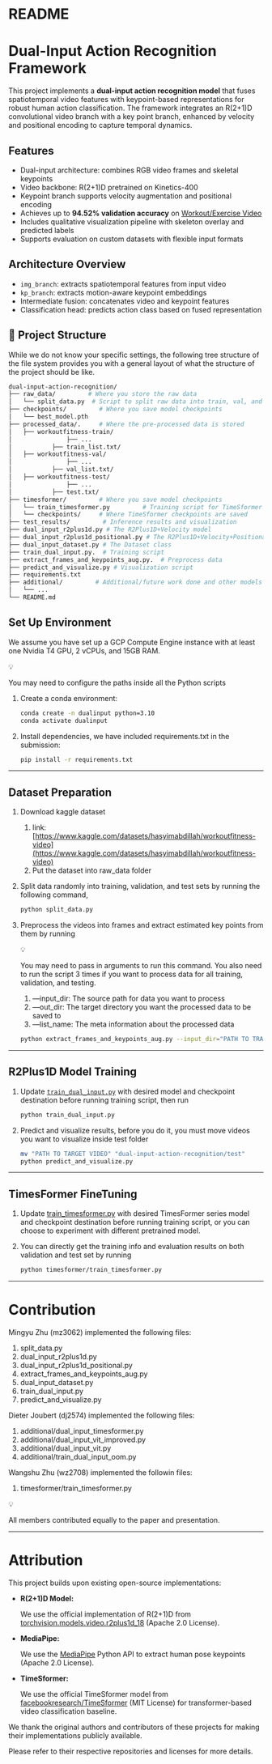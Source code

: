 # README

# Dual-Input Action Recognition Framework

This project implements a **dual-input action recognition model** that fuses spatiotemporal video features with keypoint-based representations for robust human action classification. The framework integrates an R(2+1)D convolutional video branch with a key point branch, enhanced by velocity and positional encoding to capture temporal dynamics.

## Features

- Dual-input architecture: combines RGB video frames and skeletal keypoints
- Video backbone: R(2+1)D pretrained on Kinetics-400
- Keypoint branch supports velocity augmentation and positional encoding
- Achieves up to **94.52% validation accuracy** on [Workout/Exercise Video](https://www.kaggle.com/datasets/hasyimabdillah/workoutfitness-video)
- Includes qualitative visualization pipeline with skeleton overlay and predicted labels
- Supports evaluation on custom datasets with flexible input formats

## Architecture Overview

- `img_branch`: extracts spatiotemporal features from input video
- `kp_branch`: extracts motion-aware keypoint embeddings
- Intermediate fusion: concatenates video and keypoint features
- Classification head: predicts action class based on fused representation

## 📂 Project Structure

While we do not know your specific settings, the following tree structure of the file system provides you with a general layout of what the structure of the project should be like.

```bash
dual-input-action-recognition/
├── raw_data/         # Where you store the raw data
│   └── split_data.py  # Script to split raw data into train, val, and test sets
├── checkpoints/         # Where you save model checkpoints
│   └── best_model.pth
├── processed_data/.     # Where the pre-processed data is stored
│   ├── workoutfitness-train/
│				├── ...
│		    ├── train_list.txt/
│   ├── workoutfitness-val/
│				├── ...
│		    ├── val_list.txt/
│   ├── workoutfitness-test/
│				├── ...
│		    ├── test.txt/
├── timesformer/         # Where you save model checkpoints
│   └── train_timesformer.py         # Training script for TimeSformer
│   └── checkpoints/     # Where TimeSformer checkpoints are saved
├── test_results/         # Inference results and visualization
├── dual_input_r2plus1d.py # The R2Plus1D+Velocity model
├── dual_input_r2plus1d_positional.py # The R2Plus1D+Velocity+Positional model
├── dual_input_dataset.py # The Dataset class
├── train_dual_input.py.  # Training script
├── extract_frames_and_keypoints_aug.py.  # Preprocess data
├── predict_and_visualize.py # Visualization script
├── requirements.txt
├── additional/         # Additional/future work done and other models
│   └── ...
└── README.md
```

## Set Up Environment

We assume you have set up a GCP Compute Engine instance with at least one Nvidia T4 GPU, 2 vCPUs, and 15GB RAM.

<aside>
💡

You may need to configure the paths inside all the Python scripts

</aside>

1. Create a conda environment:
    
    ```bash
    conda create -n dualinput python=3.10
    conda activate dualinput
    ```
    
2. Install dependencies, we have included requirements.txt in the submission:
    
    ```bash
    pip install -r requirements.txt
    ```
    

---

## Dataset Preparation

1. Download kaggle dataset
    1. link: [https://www.kaggle.com/datasets/hasyimabdillah/workoutfitness-video](https://www.kaggle.com/datasets/hasyimabdillah/workoutfitness-video)
    2. Put the dataset into raw_data folder
2. Split data randomly into training, validation, and test sets by running the following command, 
    
    ```bash
    python split_data.py
    ```
    
3. Preprocess the videos into frames and extract estimated key points from them by running
    
    <aside>
    💡
    
    You may need to pass in arguments to run this command. You also need to run the script 3 times if you want to process data for all training, validation, and testing.
    
    1. —input_dir: The source path for data you want to process
    2. —out_dir: The target directory you want the processed data to be saved to
    3. —list_name: The meta information about the processed data 
    </aside>
    
    ```bash
    python extract_frames_and_keypoints_aug.py --input_dir="PATH TO TRAIN DATA" --out_dir="PATH TO DST DIR" --list_name="TXT FILE NAME FOR DATA"
    ```
    

---

## R2Plus1D Model Training

1. Update [`train_dual_input.py`](http://train.py) with desired model and checkpoint destination before running training script, then run
    
    ```bash
    python train_dual_input.py
    ```
    
2. Predict and visualize results, before you do it, you must move videos you want to visualize inside test folder
    
    ```bash
    mv "PATH TO TARGET VIDEO" "dual-input-action-recognition/test"
    python predict_and_visualize.py
    ```
    

---

## TimesFormer FineTuning

1. Update [train_timesformer.py](http://train.py) with desired TimesFormer series model and checkpoint destination before running training script, or you can choose to experiment with different pretrained model.
2. You can directly get the training info and evaluation results on both validation and test set by running
    
    ```bash
    python timesformer/train_timesformer.py
    ```
    

---

# Contribution

Mingyu Zhu (mz3062) implemented the following files:

1. split_data.py
2. dual_input_r2plus1d.py
3. dual_input_r2plus1d_positional.py
4. extract_frames_and_keypoints_aug.py
5. dual_input_dataset.py
6. train_dual_input.py
7. predict_and_visualize.py

Dieter Joubert (dj2574) implemented the following files:

1. additional/dual_input_timesformer.py
2. additional/dual_input_vit_improved.py
3. additional/dual_input_vit.py
4. additional/train_dual_input_oom.py

Wangshu Zhu (wz2708) implemented the followin files:

1. timesformer/train_timesformer.py

<aside>
💡

All members contributed equally to the paper and presentation.

</aside>

---

# Attribution

This project builds upon existing open-source implementations:

- **R(2+1)D Model:**
    
    We use the official implementation of R(2+1)D from [torchvision.models.video.r2plus1d_18](https://pytorch.org/vision/stable/models/generated/torchvision.models.video.r2plus1d_18.html) (Apache 2.0 License).
    
- **MediaPipe:**
    
    We use the [MediaPipe](https://mediapipe.dev/) Python API to extract human pose keypoints (Apache 2.0 License).
    
- **TimeSformer:**
    
    We use the official TimeSformer model from [facebookresearch/TimeSformer](https://github.com/facebookresearch/TimeSformer) (MIT License) for transformer-based video classification baseline.
    

We thank the original authors and contributors of these projects for making their implementations publicly available.

Please refer to their respective repositories and licenses for more details.